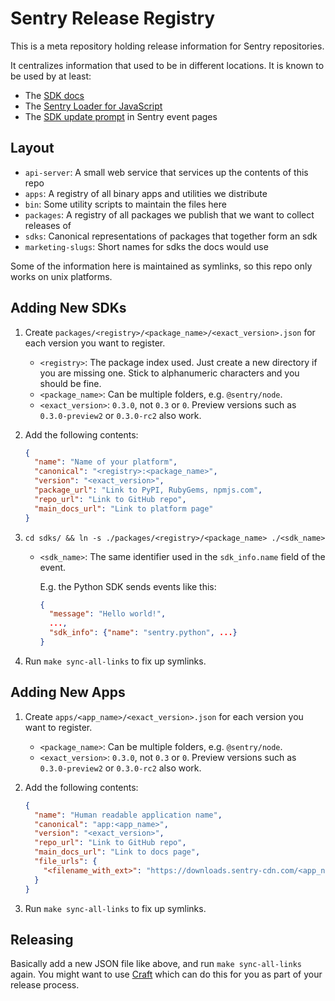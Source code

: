 # Sentry Release Registry

This is a meta repository holding release information for Sentry repositories.

It centralizes information that used to be in different locations. It is known
to be used by at least:

- The [SDK docs][sdk-docs]
- The [Sentry Loader for JavaScript][js-loader]
- The [SDK update prompt][sdk-update-prompt] in Sentry event pages

[sdk-docs]: https://github.com/getsentry/sentry-docs/
[js-loader]: https://docs.sentry.io/platforms/javascript/#lazy-loading-sentry
[sdk-update-prompt]: https://github.com/getsentry/sentry/blob/ea791cb482d6f77481beed41e64ccc52ce10bc65/src/sentry/sdk_updates.py

## Layout

- `api-server`: A small web service that services up the contents of this repo
- `apps`: A registry of all binary apps and utilities we distribute
- `bin`: Some utility scripts to maintain the files here
- `packages`: A registry of all packages we publish that we want to collect
  releases of
- `sdks`: Canonical representations of packages that together form an sdk
- `marketing-slugs`: Short names for sdks the docs would use

Some of the information here is maintained as symlinks, so this repo only works
on unix platforms.

## Adding New SDKs

1. Create `packages/<registry>/<package_name>/<exact_version>.json` for each
   version you want to register.

   - `<registry>`: The package index used. Just create a new directory if you
     are missing one. Stick to alphanumeric characters and you should be fine.
   - `<package_name>`: Can be multiple folders, e.g. `@sentry/node`.
   - `<exact_version>`: `0.3.0`, not `0.3` or `0`. Preview versions such as
     `0.3.0-preview2` or `0.3.0-rc2` also work.

2. Add the following contents:

   ```json
   {
     "name": "Name of your platform",
     "canonical": "<registry>:<package_name>",
     "version": "<exact_version>",
     "package_url": "Link to PyPI, RubyGems, npmjs.com",
     "repo_url": "Link to GitHub repo",
     "main_docs_url": "Link to platform page"
   }
   ```

3. `cd sdks/ && ln -s ./packages/<registry>/<package_name> ./<sdk_name>`

   - `<sdk_name>`: The same identifier used in the `sdk_info.name` field of the
     event.

     E.g. the Python SDK sends events like this:

     ```json
     {
       "message": "Hello world!",
       ...,
       "sdk_info": {"name": "sentry.python", ...}
     }
     ```

4. Run `make sync-all-links` to fix up symlinks.

## Adding New Apps

1. Create `apps/<app_name>/<exact_version>.json` for each version you want to
   register.

   - `<package_name>`: Can be multiple folders, e.g. `@sentry/node`.
   - `<exact_version>`: `0.3.0`, not `0.3` or `0`. Preview versions such as
     `0.3.0-preview2` or `0.3.0-rc2` also work.

2. Add the following contents:

   ```json
   {
     "name": "Human readable application name",
     "canonical": "app:<app_name>",
     "version": "<exact_version>",
     "repo_url": "Link to GitHub repo",
     "main_docs_url": "Link to docs page",
     "file_urls": {
       "<filename_with_ext>": "https://downloads.sentry-cdn.com/<app_name>/<exact_version>/<filename_with_ext>"
     }
   }
   ```

3. Run `make sync-all-links` to fix up symlinks.

## Releasing

Basically add a new JSON file like above, and run `make sync-all-links` again.
You might want to use [Craft](https://github.com/getsentry/craft) which can do
this for you as part of your release process.
